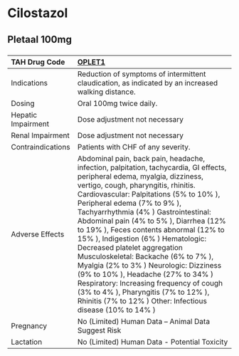 # Cilostazol

## Pletaal 100mg

##### 

| TAH Drug Code      | [OPLET1](https://www.tahsda.org.tw/drugs/hissearch.php?drug_code=OPLET1)                                                                                                                                                                                                                                                                                                                                                                                                                                                                                                                                                                                                                                           |
|:-------------------|:-------------------------------------------------------------------------------------------------------------------------------------------------------------------------------------------------------------------------------------------------------------------------------------------------------------------------------------------------------------------------------------------------------------------------------------------------------------------------------------------------------------------------------------------------------------------------------------------------------------------------------------------------------------------------------------------------------------------|
| Indications        | Reduction of symptoms of intermittent claudication, as indicated by an increased walking distance.                                                                                                                                                                                                                                                                                                                                                                                                                                                                                                                                                                                                                 |
| Dosing             | Oral 100mg twice daily.                                                                                                                                                                                                                                                                                                                                                                                                                                                                                                                                                                                                                                                                                            |
| Hepatic Impairment | Dose adjustment not necessary                                                                                                                                                                                                                                                                                                                                                                                                                                                                                                                                                                                                                                                                                      |
| Renal Impairment   | Dose adjustment not necessary                                                                                                                                                                                                                                                                                                                                                                                                                                                                                                                                                                                                                                                                                      |
| Contraindications  | Patients with CHF of any severity.                                                                                                                                                                                                                                                                                                                                                                                                                                                                                                                                                                                                                                                                                 |
| Adverse Effects    | Abdominal pain, back pain, headache, infection, palpitation, tachycardia, GI effects, peripheral edema, myalgia, dizziness, vertigo, cough, pharyngitis, rhinitis. Cardiovascular: Palpitations (5% to 10% ), Peripheral edema (7% to 9% ), Tachyarrhythmia (4% ) Gastrointestinal: Abdominal pain (4% to 5% ), Diarrhea (12% to 19% ), Feces contents abnormal (12% to 15% ), Indigestion (6% ) Hematologic: Decreased platelet aggregation Musculoskeletal: Backache (6% to 7% ), Myalgia (2% to 3% ) Neurologic: Dizziness (9% to 10% ), Headache (27% to 34% ) Respiratory: Increasing frequency of cough (3% to 4% ), Pharyngitis (7% to 12% ), Rhinitis (7% to 12% ) Other: Infectious disease (10% to 14% ) |
| Pregnancy          | No (Limited) Human Data – Animal Data Suggest Risk                                                                                                                                                                                                                                                                                                                                                                                                                                                                                                                                                                                                                                                                 |
| Lactation          | No (Limited) Human Data - Potential Toxicity                                                                                                                                                                                                                                                                                                                                                                                                                                                                                                                                                                                                                                                                       |


